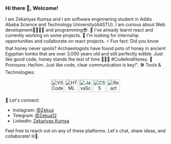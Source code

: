 ### Hi there 👋, Welcome!

<!--
**Zekud/zekud** is a ✨ _special_ ✨ repository because its `README.md` (this file) appears on your GitHub profile.

Here are some ideas to get you started:

- 🔭 I’m currently working on ...
- 🌱 I’m currently learning ...
- 👯 I’m looking to collaborate on ...
- 🤔 I’m looking for help with ...
- 💬 Ask me about ...
- 📫 How to reach me: ...
- 😄 Pronouns: ...
- ⚡ Fun fact: ...
-->
I am Zekariyas Kumsa and I am software enginnering student in Addis Ababa Science and Technology University(AASTU).
I am curious about Web development👨‍💻👨‍💻 and programming😎.
🔭 I've already learnt react and  currently working on some projects.
👯 I’m looking for internship opportunities and collaborate on react projects.
⚡ Fun fact: Did you know that honey never spoils? Archaeologists have found pots of honey in ancient Egyptian tombs that are over 3,000 years old and still perfectly edible. 
              Just like good code, honey stands the test of time 🍯👩‍💻 #CodeAndHoney.
👋 Pronouns: He/him. Just like code, clear communication is key!".
🛠️ Tools & Technologies:
<p align="center">
  <img src="https://cdn.jsdelivr.net/gh/devicons/devicon/icons/vscode/vscode-original-wordmark.svg" alt="VS Code" width="40" height="40"/>
  <img src="https://cdn.jsdelivr.net/gh/devicons/devicon/icons/html5/html5-original-wordmark.svg" alt="HTML" width="40" height="40"/>
  <img src="https://cdn.jsdelivr.net/gh/devicons/devicon/icons/javascript/javascript-original.svg" alt="JavaScript" width="40" height="40"/>
  <img src="https://cdn.jsdelivr.net/gh/devicons/devicon/icons/css3/css3-original-wordmark.svg" alt="CSS" width="40" height="40"/>
  <img src="https://cdn.jsdelivr.net/gh/devicons/devicon/icons/react/react-original-wordmark.svg" alt="React" width="40" height="40"/>
  
</p>

📱 Let's connect:
- Instagram: [@Zekua](https://instagram.com/z.e.k.u.a)
- Telegram: [@Zekua12](https://t.me/Zekua12)
- LinkedIn: [Zekariyas Kumsa](https://www.linkedin.com/in/zekariyas-kumsa)
  
Feel free to reach out on any of these platforms. Let's chat, share ideas, and collaborate! 🌐🤝.






